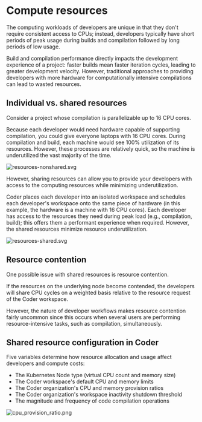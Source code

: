 # Compute resources

The computing workloads of developers are unique in that they don't require
consistent access to CPUs; instead, developers typically have short periods of
peak usage during builds and compilation followed by long periods of low usage.

Build and compilation performance directly impacts the development experience of
a project: faster builds mean faster iteration cycles, leading to greater
development velocity. However, traditional approaches to providing developers
with more hardware for computationally intensive compilations can lead to wasted
resources.

## Individual vs. shared resources

Consider a project whose compilation is parallelizable up to 16 CPU cores.

Because each developer would need hardware capable of supporting compilation,
you could give everyone laptops with 16 CPU cores. During compilation and build,
each machine would see 100% utilization of its resources. However, these
processes are relatively quick, so the machine is underutilized the vast
majority of the time.

![resources-nonshared.svg](../../assets/guides/admin/resources-old.svg)

However, sharing resources can allow you to provide your developers with access
to the computing resources while minimizing underutilization.

Coder places each developer into an isolated workspace and schedules each
developer's workspace onto the same piece of hardware (in this example, the
hardware is a machine with 16 CPU cores). Each developer has access to the
resources they need during peak load (e.g., compilation, build); this offers
them a performant experience when required. However, the shared resources
minimize resource underutilization.

![resources-shared.svg](../../assets/guides/admin/resources-new.svg)

## Resource contention

One possible issue with shared resources is resource contention.

If the resources on the underlying node become contended, the developers will
share CPU cycles on a weighted basis relative to the resource request of the
Coder workspace.

However, the nature of developer workflows makes resource contention fairly
uncommon since this occurs when several users are performing resource-intensive
tasks, such as compilation, simultaneously.

## Shared resource configuration in Coder

Five variables determine how resource allocation and usage affect developers and
compute costs:

- The Kubernetes Node type (virtual CPU count and memory size)
- The Coder workspace's default CPU and memory limits
- The Coder organization's CPU and memory provision ratios
- The Coder organization's workspace inactivity shutdown threshold
- The magnitude and frequency of code compilation operations

![cpu_provision_ratio.png](../../assets/guides/admin/cpu_provision_ratio.png)
